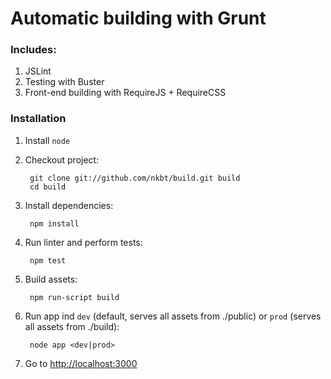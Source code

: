 Automatic building with Grunt
==========

### Includes:

1. JSLint
2. Testing with Buster
3. Front-end building with RequireJS + RequireCSS

### Installation

1. Install `node`
2. Checkout project:

        git clone git://github.com/nkbt/build.git build
        cd build

3. Install dependencies:

        npm install
        
4. Run linter and perform tests:

        npm test

5. Build assets:

        npm run-script build

6. Run app ind `dev` (default, serves all assets from ./public) or `prod` (serves all assets from ./build):

        node app <dev|prod>

7. Go to [http://localhost:3000](http://localhost:3000)
